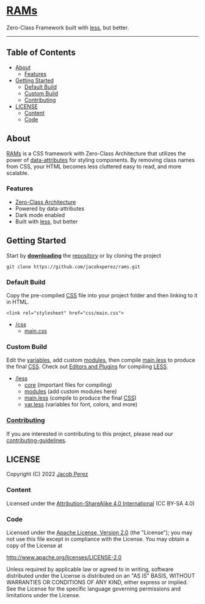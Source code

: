 # [RAMs](https://jacobxperez.github.io/rams/)

Zero-Class Framework built with [less](http://lesscss.org/), but better.

---

## Table of Contents

* [About](#about)
    * [Features](#features)
* [Getting Started](#getting-started)
    * [Default Build](#default-build)
    * [Custom Build](#custom-build)
    * [Contributing](#contributing)
* [LICENSE](#license)
    * [Content](#content)
    * [Code](#code)

## About

[RAMs](https://jacobxperez.github.io/rams/) is a CSS framework with Zero-Class
Architecture that utilizes the power of [data-attributes](https://developer.mozilla.org/en-US/docs/Learn/HTML/Howto/Use_data_attributes)
for styling components. By removing class names from CSS, your HTML becomes
less cluttered easy to read, and more scalable.

### Features

* [Zero-Class Architecture](https://jacobxperez.github.io/blog/post/css/zero-class/architecture/)
* Powered by data-attributes
* Dark mode enabled
* Built with [less](http://lesscss.org/), but better

## Getting Started

Start by **[downloading](https://github.com/jacobxperez/rams/archive/master.zip)** the
[repository](https://github.com/jacobxperez/rams) or by cloning the project

    git clone https://github.com/jacobxperez/rams.git

### Default Build

Copy the pre-compiled [CSS](https://github.com/jacobxperez/rams/blob/master/css/main.css)
file into your project folder and then linking to it in HTML.

    <link rel="stylesheet" href="css/main.css">

* [/css](https://github.com/jacobxperez/rams/tree/master/css/)
    * [main.css](https://github.com/jacobxperez/rams/blob/master/css/main.css)

### Custom Build

Edit the [variables](https://github.com/jacobxperez/rams/blob/master/src/less/var.less),
add custom [modules](https://github.com/jacobxperez/rams/tree/master/src/less/modules),
then compile [main.less](https://github.com/jacobxperez/rams/blob/master/src/less/main.less)
to produce the final [CSS](https://github.com/jacobxperez/rams/blob/master/css/main.css).
Check out [Editors and Plugins](http://lesscss.org/tools/#editors-and-plugins)
for compiling [LESS](http://lesscss.org/).

* [/less](https://github.com/jacobxperez/rams/tree/master/src/less/)
    * [core](https://github.com/jacobxperez/rams/tree/master/src/less/core) (important files for compiling)
    * [modules](https://github.com/jacobxperez/rams/tree/master/src/less/modules)
    (add custom modules here)
    * [main.less](https://github.com/jacobxperez/rams/blob/master/src/less/main.less)
    (compile to produce the final [CSS](https://github.com/jacobxperez/rams/blob/master/css/main.css))
    * [var.less](https://github.com/jacobxperez/rams/blob/master/src/less/var.less)
    (variables for font, colors, and more)

### [Contributing](https://github.com/jacobxperez/rams/blob/master/.github/CONTRIBUTING.md)

If you are interested in contributing to this project, please read our
[contributing-guidelines](https://github.com/jacobxperez/rams/blob/master/.github/CONTRIBUTING.md).

## LICENSE

Copyright (C) 2022 [Jacob Perez](https://github.com/jacobxperez)

### Content

Licensed under the [Attribution-ShareAlike 4.0 International](https://creativecommons.org/licenses/by-sa/4.0/) (CC BY-SA 4.0) 

### Code

Licensed under the [Apache License, Version 2.0](http://www.apache.org/licenses/LICENSE-2.0) (the "License");
you may not use this file except in compliance with the License.
You may obtain a copy of the License at

http://www.apache.org/licenses/LICENSE-2.0

Unless required by applicable law or agreed to in writing, software
distributed under the License is distributed on an "AS IS" BASIS,
WITHOUT WARRANTIES OR CONDITIONS OF ANY KIND, either express or implied.
See the License for the specific language governing permissions and
limitations under the License.
